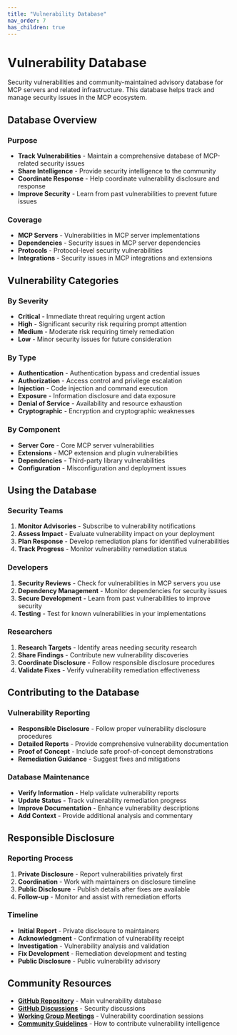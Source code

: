 ```yaml
---
title: "Vulnerability Database"
nav_order: 7
has_children: true
---
```


# Vulnerability Database

Security vulnerabilities and community-maintained advisory database for MCP servers and related infrastructure. This database helps track and manage security issues in the MCP ecosystem.

## Database Overview

### Purpose
- **Track Vulnerabilities** - Maintain a comprehensive database of MCP-related security issues
- **Share Intelligence** - Provide security intelligence to the community
- **Coordinate Response** - Help coordinate vulnerability disclosure and response
- **Improve Security** - Learn from past vulnerabilities to prevent future issues

### Coverage
- **MCP Servers** - Vulnerabilities in MCP server implementations
- **Dependencies** - Security issues in MCP server dependencies
- **Protocols** - Protocol-level security vulnerabilities
- **Integrations** - Security issues in MCP integrations and extensions

## Vulnerability Categories

### By Severity
- **Critical** - Immediate threat requiring urgent action
- **High** - Significant security risk requiring prompt attention
- **Medium** - Moderate risk requiring timely remediation
- **Low** - Minor security issues for future consideration

### By Type
- **Authentication** - Authentication bypass and credential issues
- **Authorization** - Access control and privilege escalation
- **Injection** - Code injection and command execution
- **Exposure** - Information disclosure and data exposure
- **Denial of Service** - Availability and resource exhaustion
- **Cryptographic** - Encryption and cryptographic weaknesses

### By Component
- **Server Core** - Core MCP server vulnerabilities
- **Extensions** - MCP extension and plugin vulnerabilities
- **Dependencies** - Third-party library vulnerabilities
- **Configuration** - Misconfiguration and deployment issues

## Using the Database

### Security Teams
1. **Monitor Advisories** - Subscribe to vulnerability notifications
2. **Assess Impact** - Evaluate vulnerability impact on your deployment
3. **Plan Response** - Develop remediation plans for identified vulnerabilities
4. **Track Progress** - Monitor vulnerability remediation status

### Developers
1. **Security Reviews** - Check for vulnerabilities in MCP servers you use
2. **Dependency Management** - Monitor dependencies for security issues
3. **Secure Development** - Learn from past vulnerabilities to improve security
4. **Testing** - Test for known vulnerabilities in your implementations

### Researchers
1. **Research Targets** - Identify areas needing security research
2. **Share Findings** - Contribute new vulnerability discoveries
3. **Coordinate Disclosure** - Follow responsible disclosure procedures
4. **Validate Fixes** - Verify vulnerability remediation effectiveness

## Contributing to the Database

### Vulnerability Reporting
- **Responsible Disclosure** - Follow proper vulnerability disclosure procedures
- **Detailed Reports** - Provide comprehensive vulnerability documentation
- **Proof of Concept** - Include safe proof-of-concept demonstrations
- **Remediation Guidance** - Suggest fixes and mitigations

### Database Maintenance
- **Verify Information** - Help validate vulnerability reports
- **Update Status** - Track vulnerability remediation progress
- **Improve Documentation** - Enhance vulnerability descriptions
- **Add Context** - Provide additional analysis and commentary

## Responsible Disclosure

### Reporting Process
1. **Private Disclosure** - Report vulnerabilities privately first
2. **Coordination** - Work with maintainers on disclosure timeline
3. **Public Disclosure** - Publish details after fixes are available
4. **Follow-up** - Monitor and assist with remediation efforts

### Timeline
- **Initial Report** - Private disclosure to maintainers
- **Acknowledgment** - Confirmation of vulnerability receipt
- **Investigation** - Vulnerability analysis and validation
- **Fix Development** - Remediation development and testing
- **Public Disclosure** - Public vulnerability advisory

## Community Resources

- **[GitHub Repository](https://github.com/ModelContextProtocol-Security/vulnerability-db)** - Main vulnerability database
- **[GitHub Discussions](https://github.com/orgs/ModelContextProtocol-Security/discussions)** - Security discussions
- **[Working Group Meetings](../events/)** - Vulnerability coordination sessions
- **[Community Guidelines](../community/)** - How to contribute vulnerability intelligence
